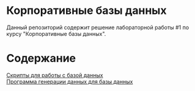 # Корпоративные базы данных

Данный репозиторий содержит решение лабораторной работы #1 по курсу "Корпоративные базы данных".

# Содержание

[Скрипты для работы с базой данных](https://github.com/Black-Viking-63/EnterpriseDataBase/tree/main/Lab%20Work%20%231/scripts)  
[Программа генерации данных для базы данных](https://github.com/Black-Viking-63/EnterpriseDataBase/tree/main/Lab%20Work%20%231/programm/ConsoleApp2)
